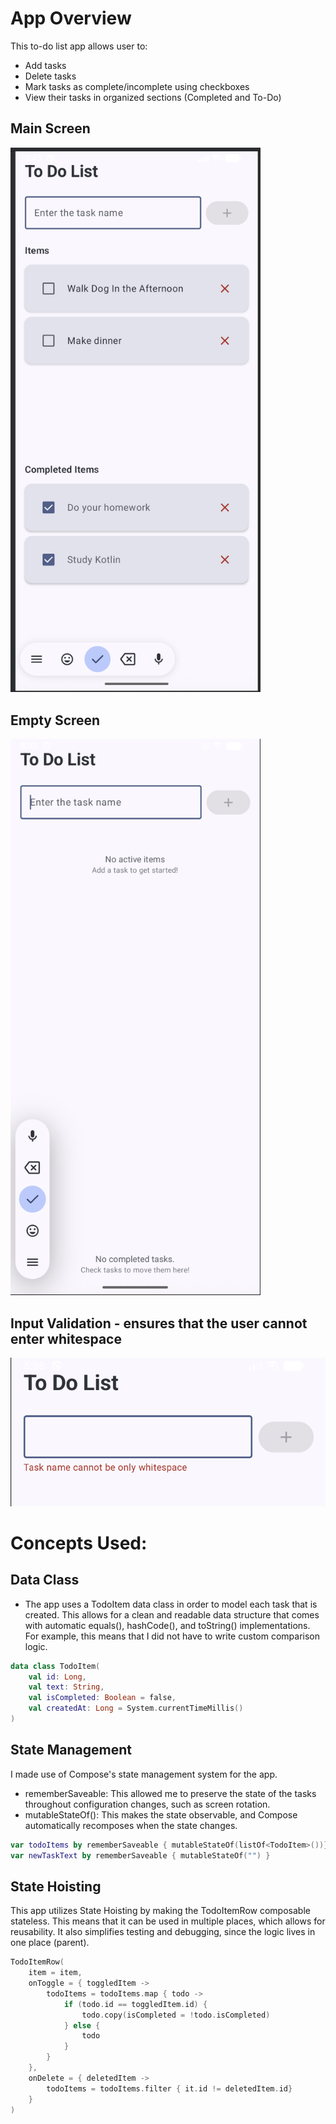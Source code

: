 # App Overview 
This to-do list app allows user to:
- Add tasks
- Delete tasks
- Mark tasks as complete/incomplete using checkboxes
- View their tasks in organized sections (Completed and To-Do)

## Main Screen
<img src = "Screenshots/MainScreen.png" alt = "Main Screen" width = "400"/>

## Empty Screen
<img src="Screenshots/EmptyScreen.png" alt="Empty Screen" width="400"/>

## Input Validation - ensures that the user cannot enter whitespace
![Input](Screenshots/InputValidation.png)

# Concepts Used:
## Data Class
- The app uses a TodoItem data class in order to model each task that is created. This allows for a clean and readable data structure that comes with automatic equals(), hashCode(), and toString() implementations. For example, this means that I did not have to write custom comparison logic.
```kotlin
data class TodoItem(
    val id: Long,
    val text: String,
    val isCompleted: Boolean = false,
    val createdAt: Long = System.currentTimeMillis()
)
```
## State Management
I made use of Compose's state management system for the app.
- rememberSaveable: This allowed me to preserve the state of the tasks throughout configuration changes, such as screen rotation.
- mutableStateOf(): This makes the state observable, and Compose automatically recomposes when the state changes.
```kotlin
var todoItems by rememberSaveable { mutableStateOf(listOf<TodoItem>())}
var newTaskText by rememberSaveable { mutableStateOf("") }
```
## State Hoisting
This app utilizes State Hoisting by making the TodoItemRow composable stateless. This means that it can be used in multiple places, which allows for reusability. It also simplifies testing and debugging, since the logic lives in one place (parent). 
```kotlin
TodoItemRow(
    item = item,
    onToggle = { toggledItem ->
        todoItems = todoItems.map { todo ->
            if (todo.id == toggledItem.id) {
                todo.copy(isCompleted = !todo.isCompleted)
            } else {
                todo
            }
        }
    },
    onDelete = { deletedItem ->
        todoItems = todoItems.filter { it.id != deletedItem.id}
    }
)
```
